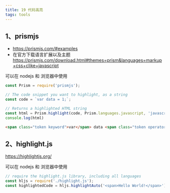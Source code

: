 ```yaml
---
title: 19 代码高亮
tags: tools
---
```


## 1、prismjs

- https://prismjs.com/#examples
- 在官方下载语言扩展以及主题 https://prismjs.com/download.html#themes=prism&languages=markup+css+clike+javascript

可以在 nodejs 和 浏览器中使用

```js
const Prism = require('prismjs');

// The code snippet you want to highlight, as a string
const code = `var data = 1;`;

// Returns a highlighted HTML string
const html = Prism.highlight(code, Prism.languages.javascript, 'javascript');
console.log(html)
```

```html
<span class="token keyword">var</span> data <span class="token operator">=</span> <span class="token number">1</span><span class="token punctuation">;</span>
```

## 2、highlight.js

https://highlightjs.org/

可以在 nodejs 和 浏览器中使用

```js
// require the highlight.js library, including all languages
const hljs = require('./highlight.js');
const highlightedCode = hljs.highlightAuto('<span>Hello World!</span>').value
```